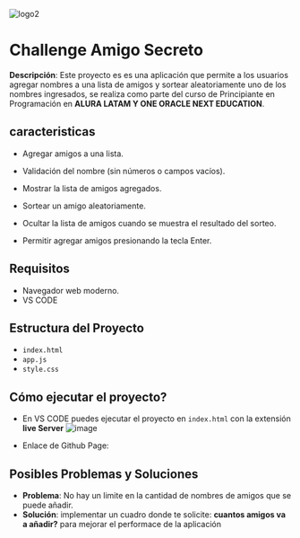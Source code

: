 ![logo2](https://github.com/user-attachments/assets/2d251a73-5a8c-4205-8138-062f28e914b6)
# Challenge Amigo Secreto
**Descripción**: 
Este proyecto es es una aplicación que permite a los usuarios agregar nombres a una lista de amigos y sortear aleatoriamente uno de los nombres ingresados, se realiza como parte del curso de Principiante en Programación en **ALURA LATAM Y ONE ORACLE NEXT EDUCATION**.

## caracteristicas
- Agregar amigos a una lista.

- Validación del nombre (sin números o campos vacíos).

- Mostrar la lista de amigos agregados.

- Sortear un amigo aleatoriamente.

- Ocultar la lista de amigos cuando se muestra el resultado del sorteo.

- Permitir agregar amigos presionando la tecla Enter.

## Requisitos
- Navegador web moderno.
- VS CODE
  
## Estructura del Proyecto

-  ```index.html```
-  ```app.js```
-  ```style.css```

## Cómo ejecutar el proyecto?
- En VS CODE puedes ejecutar el proyecto en ```index.html``` con la extensión **live Server**
  ![image](https://github.com/user-attachments/assets/a092c2ab-5fcc-482e-894e-f986bba9b41c)

- Enlace de Github Page:

## Posibles Problemas y Soluciones
- **Problema**: No hay un limite en la cantidad de nombres de amigos que se puede añadir.
- **Solución**: implementar un cuadro donde te solicite: **cuantos amigos va a añadir?** para mejorar el performace de la aplicación
  
